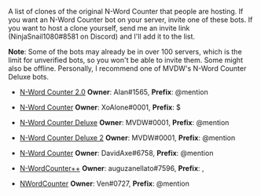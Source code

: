 A list of clones of the original N-Word Counter that people are hosting. If you want an N-Word Counter bot on your server, invite one of these bots. If you want to host a clone yourself, send me an invite link (NinjaSnail1080#8581 on Discord) and I'll add it to the list.

**Note**: Some of the bots may already be in over 100 servers, which is the limit for unverified bots, so you won't be able to invite them. Some might also be offline. Personally, I recommend one of MVDW's N-Word Counter Deluxe bots.

- [N-Word Counter 2.0](https://discordapp.com/oauth2/authorize?client_id=754104299700617237&scope=bot&permissions=8) **Owner**: AIan#1565, **Prefix**: @mention

- [N-Word Counter](https://discord.com/oauth2/authorize?client_id=756594277110251651&scope=bot&permissions=8) **Owner**: XoAlone#0001, **Prefix**: $

- [N-Word Counter Deluxe](https://discordapp.com/oauth2/authorize?client_id=759423458659532890&scope=bot&permissions=8) **Owner**: MVDW#0001, **Prefix**: @mention

- [N-Word Counter Deluxe 2](https://discord.com/oauth2/authorize?client_id=772916331552440350&scope=bot&permissions=8) **Owner**: MVDW#0001, **Prefix**: @mention

- [N-Word Counter](https://discord.com/oauth2/authorize?client_id=785995451417100319&scope=bot&permissions=8) **Owner**: DavidAxe#6758, **Prefix**: @mention

- [N-WordCounter++](https://discordapp.com/oauth2/authorize?client_id=803736066640052224&scope=bot&permissions=8) **Owner**: auguzanellato#7596, **Prefix**: ,

- [NWordCounter](https://discord.com/api/oauth2/authorize?client_id=807438076082126908&permissions=347200&scope=bot) **Owner**: Ven#0727, **Prefix**: @mention